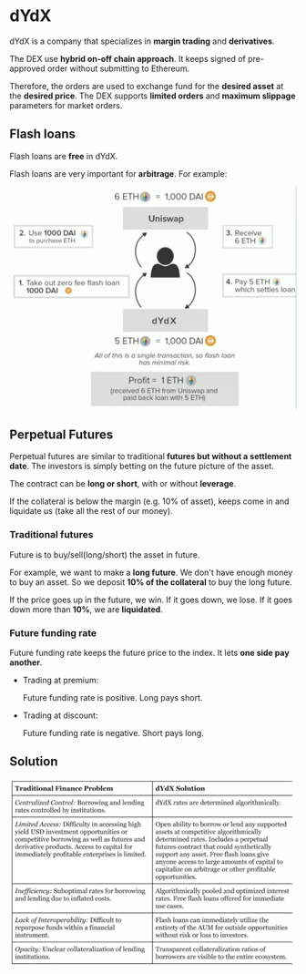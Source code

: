 # dYdX

dYdX is a company that specializes in **margin trading** and **derivatives**.

The DEX use **hybrid on-off chain approach**. It keeps signed of pre-approved order without submitting to Ethereum.

Therefore, the orders are used to exchange fund for the **desired asset** at the **desired price**. The DEX supports **limited orders** and **maximum slippage** parameters for market orders.

## Flash loans

Flash loans are **free** in dYdX.

Flash loans are very important for **arbitrage**. For example:

![flash-loans](./images/dydx-flash-loan.png)

## Perpetual Futures

Perpetual futures are similar to traditional **futures but without a settlement date**. The investors is simply betting on the future picture of the asset.

The contract can be **long or short**, with or without **leverage**.

If the collateral is below the margin (e.g. 10% of asset), keeps come in and liquidate us (take all the rest of our money).

### Traditional futures

Future is to buy/sell(long/short) the asset in future.

For example, we want to make a **long future**. We don't have enough money to buy an asset. So we deposit **10% of the collateral** to buy the long future.

If the price goes up in the future, we win. If it goes down, we lose. If it goes down more than **10%**, we are **liquidated**.

### Future funding rate

Future funding rate keeps the future price to the index. It lets **one side pay another**.

- Trading at premium:

  Future funding rate is positive. Long pays short.

- Trading at discount:

  Future funding rate is negative. Short pays long.

## Solution

![dydx-solution](./images/dydx-solution.png)
